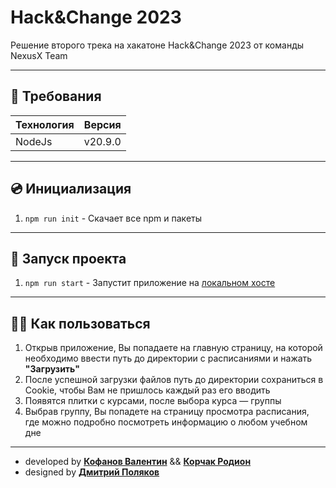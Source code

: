 # Hack&Change 2023
Решение второго трека на хакатоне Hack&Change 2023 от команды NexusX Team
___
## 📄 Требования
| Технология | Версия  |
|------------|---------|
| NodeJs     | v20.9.0 |

___
## 💿 Инициализация
1. `npm run init` - Скачает все npm и пакеты

___
## 🚀 Запуск проекта
1. `npm run start` - Запустит приложение на [локальном хосте](http://localhost:3000)

___
## 💁‍♂️ Как пользоваться
1. Открыв приложение, Вы попадаете на главную страницу, на которой необходимо ввести путь до директории с расписаниями и нажать **"Загрузить"**
2. После успешной загрузки файлов путь до директории сохраниться в Cookie, чтобы Вам не пришлось каждый раз его вводить
3. Появятся плитки с курсами, после выбора курса — группы
4. Выбрав группу, Вы попадете на страницу просмотра расписания, где можно подробно посмотреть информацию о любом учебном дне

___
- developed by **[Кофанов Валентин](http://t.me/VALI666KO)** && **[Корчак Родион](http://t.me/keyrea_dy)**
- designed by **[Дмитрий Поляков](http://t.me/operculum)**
